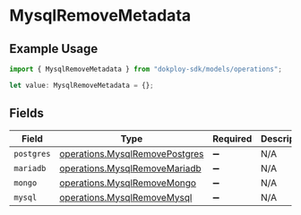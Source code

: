 # MysqlRemoveMetadata

## Example Usage

```typescript
import { MysqlRemoveMetadata } from "dokploy-sdk/models/operations";

let value: MysqlRemoveMetadata = {};
```

## Fields

| Field                                                                            | Type                                                                             | Required                                                                         | Description                                                                      |
| -------------------------------------------------------------------------------- | -------------------------------------------------------------------------------- | -------------------------------------------------------------------------------- | -------------------------------------------------------------------------------- |
| `postgres`                                                                       | [operations.MysqlRemovePostgres](../../models/operations/mysqlremovepostgres.md) | :heavy_minus_sign:                                                               | N/A                                                                              |
| `mariadb`                                                                        | [operations.MysqlRemoveMariadb](../../models/operations/mysqlremovemariadb.md)   | :heavy_minus_sign:                                                               | N/A                                                                              |
| `mongo`                                                                          | [operations.MysqlRemoveMongo](../../models/operations/mysqlremovemongo.md)       | :heavy_minus_sign:                                                               | N/A                                                                              |
| `mysql`                                                                          | [operations.MysqlRemoveMysql](../../models/operations/mysqlremovemysql.md)       | :heavy_minus_sign:                                                               | N/A                                                                              |